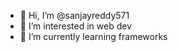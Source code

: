 - 👋 Hi, I’m @sanjayreddy571
- 👀 I’m interested in web dev
- 🌱 I’m currently learning frameworks

<!---
sanjayreddy571/sanjayreddy571 is a ✨ special ✨ repository because its `README.md` (this file) appears on your GitHub profile.
You can click the Preview link to take a look at your changes.
--->
